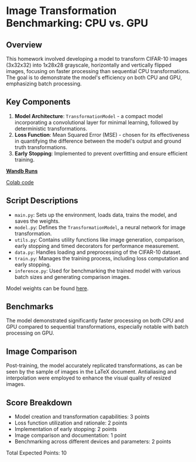 # Image Transformation Benchmarking: CPU vs. GPU

## Overview
This homework involved developing a model to transform CIFAR-10 images (3x32x32) into 1x28x28 grayscale, horizontally and vertically flipped images, focusing on faster processing than sequential CPU transformations. The goal is to demonstrate the model's efficiency on both CPU and GPU, emphasizing batch processing.

## Key Components
1. **Model Architecture**: `TransformationModel` - a compact model incorporating a convolutional layer for minimal learning, followed by deterministic transformations.
2. **Loss Function**: Mean Squared Error (MSE) - chosen for its effectiveness in quantifying the difference between the model's output and ground truth transformations.
3. **Early Stopping**: Implemented to prevent overfitting and ensure efficient training.

[**Wandb Runs**](https://wandb.ai/marius-workspace/ImageTransformationBenchmark?workspace=user-mariusmarin)

[Colab code](https://colab.research.google.com/drive/1OFhPqobpy1sZPRsope1UtYlW9R2Ikbcy#scrollTo=N-Zxi4gQK7xK)

## Script Descriptions
- `main.py`: Sets up the environment, loads data, trains the model, and saves the weights.
- `model.py`: Defines the `TransformationModel`, a neural network for image transformation.
- `utils.py`: Contains utility functions like image generation, comparison, early stopping and timed decorators for performance measurement.
- `data.py`: Handles loading and preprocessing of the CIFAR-10 dataset.
- `train.py`: Manages the training process, including loss computation and early stopping.
- `inference.py`: Used for benchmarking the trained model with various batch sizes and generating comparison images.

Model weights can be found [here](https://drive.google.com/drive/folders/1eYF5ZLfQy1W_saSdh_X-9RgdF59RF8iq).

## Benchmarks
The model demonstrated significantly faster processing on both CPU and GPU compared to sequential transformations, especially notable with batch processing on GPU.

## Image Comparison
Post-training, the model accurately replicated transformations, as can be seen by the sample of images in the LaTeX document. Antialiasing and interpolation were employed to enhance the visual quality of resized images.

## Score Breakdown
- Model creation and transformation capabilities: 3 points
- Loss function utilization and rationale: 2 points
- Implementation of early stopping: 2 points
- Image comparison and documentation: 1 point
- Benchmarking across different devices and parameters: 2 points

Total Expected Points: 10


